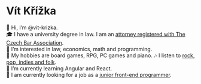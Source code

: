 # Vít Křížka

👋 Hi, I’m @vit-krizka.  
🎓 I have a university degree in law. I am an <a href="https://www.brnenskypravnik.cz" title="Křížka Kuckirová Legal">attorney registered with The Czech Bar Association</a>.  
👀 I’m interested in law, economics, math and programming.  
🎲 My hobbies are board games, RPG, PC games and piano.
🎶 I listen to <a href="https://open.spotify.com/user/11170331309" title="Music preference">rock, pop, indies and folk</a>.  
🌱 I’m currently learning Angular and React.  
💼 I am currently looking for a job as a <a href="[https://open.spotify.com/user/11170331309](https://www.linkedin.com/in/v%C3%ADt-k%C5%99%C3%AD%C5%BEka-82382747/)" title="LinkedIn profile">junior front-end programmer</a>.  
